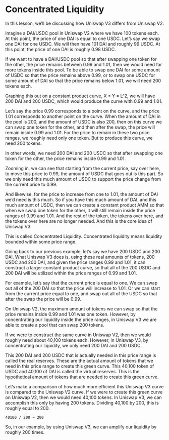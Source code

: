 # Concentrated Liquidity

In this lesson, we’ll be discussing how Uniswap V3 differs from Uniswap V2.

Imagine a DAI/USDC pool in Uniswap V2 where we have 100 tokens each. At this point, the price of one DAI is equal to one USDC. Let’s say we swap one DAI for one USDC. We will then have 101 DAI and roughly 99 USDC. At this point, the price of one DAI is roughly 0.98 USDC.

If we want to have a DAI/USDC pool so that after swapping one token for the other, the price remains between 0.99 and 1.01, then we would need far more tokens inside this pool. To be able to swap one DAI for some amount of USDC so that the price remains above 0.99, or to swap one USDC for some amount of DAI so that the price remains below 1.01, we will need 200 tokens each. 

Graphing this out on a constant product curve, X * Y = L^2, we will have 200 DAI and 200 USDC, which would produce the curve with 0.99 and 1.01.

Let’s say the price 0.99 corresponds to a point on the curve, and the price 1.01 corresponds to another point on the curve. When the amount of DAI in the pool is 200, and the amount of USDC is also 200, then on this curve we can swap one token for the other, and then after the swap, the price will remain inside 0.99 and 1.01. For the price to remain in these two price ranges, we roughly need only one token. But to produce this curve, we need 200 tokens.

In other words, we need 200 DAI and 200 USDC so that after swapping one token for the other, the price remains inside 0.99 and 1.01.

Zooming in, we can see that starting from the current price, say over here, to move this price to 0.99, the amount of USDC that goes out is this part. So we only need this much amount of USDC to support the price change from the current price to 0.99.

And likewise, for the price to increase from one to 1.01, the amount of DAI we’d need is this much. So if you have this much amount of DAI, and this much amount of USDC, then we can create a constant product AMM so that when we swap one token for the other, it will still remain inside the price ranges of 0.99 and 1.01. And the rest of the token, the tokens over here, and the tokens over here are no longer needed. And this is the core idea of Uniswap V3.

This is called Concentrated Liquidity. Concentrated liquidity means liquidity bounded within some price range.

Going back to our previous example, let’s say we have 200 USDC and 200 DAI. What Uniswap V3 does is, using these real amounts of tokens, 200 USDC and 200 DAI, and given the price ranges 0.99 and 1.01, it can construct a larger constant product curve, so that all of the 200 USDC and 200 DAI will be utilized within the price ranges of 0.99 and 1.01.

For example, let’s say that the current price is equal to one. We can swap out all of the 200 DAI so that the price will increase to 1.01. Or we can start from the current price equal to one, and swap out all of the USDC so that after the swap the price will be 0.99.

On Uniswap V2, the maximum amount of tokens we can swap so that the price remains inside 0.99 and 1.01 was one token. However, by concentrating our liquidity inside the price ranges, in Uniswap V3 we are able to create a pool that can swap 200 tokens.

If we were to construct the same curve in Uniswap V2, then we would roughly need about 40,100 tokens each. However, in Uniswap V3, by concentrating our liquidity, we only need 200 DAI and 200 USDC.

This 200 DAI and 200 USDC that is actually needed in this price range is called the real reserves. These are the actual amount of tokens that we need in this price range to create this green curve. This 40,100 token of USDC and 40,100 of DAI is called the virtual reserves. This is the hypothetical amount of tokens that are needed to create this green curve.

Let’s make a comparison of how much more efficient this Uniswap V3 curve is compared to the Uniswap V2 curve. If we were to create this green curve on Uniswap V2, then we would need 40,100 tokens. In Uniswap V3, we can accomplish this only by having 200 tokens. Dividing 40,100 by 200, this is roughly equal to 200.

```
40100 / 200 ≈ 200
```

So, in our example, by using Uniswap V3, we can amplify our liquidity by roughly 200 times.
